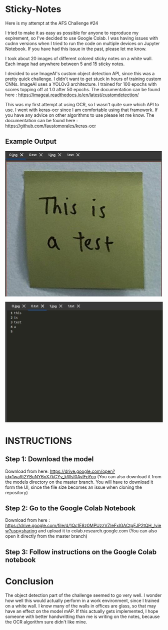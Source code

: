 # Sticky-Notes

Here is my attempt at the AFS Challenge #24 

I tried to make it as easy as possible for anyone to reproduce my expirement, so I've decided to use Google Colab. I was having issues with cudnn versions when I tried to run the code on multiple devices on Jupyter Notebook. If you have had this issue in the past, please let me know.

I took about 20 images of different colored sticky notes on a white wall. Each image had anywhere between 5 and 15 sticky notes.

I decided to use ImageAI's custom object detection API, since this was a pretty quick challenge. I didn't want to get stuck in hours of training custom CNNs. ImageAI uses a YOLOv3 architecture. I trained for 100 epochs with scores topping off at 1.0 after 50 epochs.
The documentation can be found here : https://imageai.readthedocs.io/en/latest/customdetection/

This was my first attempt at using OCR, so I wasn't quite sure which API to use. I went with keras-ocr since I am comfortable using that framework. If you have any advice on other algorithms to use please let me know. 
The documentation can be found here : https://github.com/faustomorales/keras-ocr

## Example Output
![Cropped output image](https://github.com/tsugg/Sticky-Notes/blob/master/test_image.JPG)

![Corresponding output text file](https://github.com/tsugg/Sticky-Notes/blob/master/test_text.JPG)

# INSTRUCTIONS

## Step 1: Download the model 
Download from here: https://drive.google.com/open?id=1waRi2YBuNY6pX7kCYy_kWsI0AylFpYco
(You can also download it from the models directory on the master branch. You will have to download it form the UI, since the file size becomes an issue when cloning the repository)

## Step 2: Go to the Google Colab Notebook
Download from here : https://drive.google.com/file/d/1Qc1E8z0MPUzzVZIeFxlGACtgFJP2tQH_/view?usp=sharing
and upload it to colab.research.google.com
(You can also open it directly from the master branch)

## Step 3: Follow instructions on the Google Colab notebook

# Conclusion

The object detection part of the challenge seemed to go very well. I wonder how well this would actually perform in a work environment, since I trained on a white wall. I know many of the walls in offices are glass, so that may have an effect on the model mAP. If this actually gets implemented, I hope someone with better handwritting than me is writing on the notes, because the OCR algorithm sure didn't like mine. 
